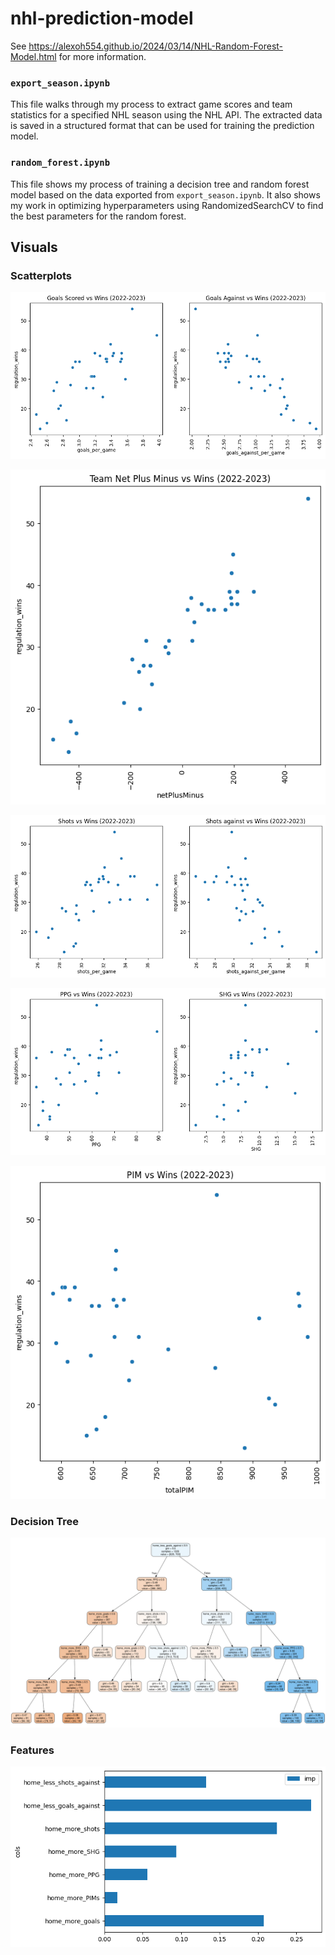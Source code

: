# nhl-prediction-model
See https://alexoh554.github.io/2024/03/14/NHL-Random-Forest-Model.html for more information.

### `export_season.ipynb`

This file walks through my process to extract game scores and team statistics for a specified NHL season using the NHL API. The extracted data is saved in a structured format that can be used for training the prediction model.

### `random_forest.ipynb`

This file shows my process of training a decision tree and random forest model based on the data exported from `export_season.ipynb`. It also shows my work in optimizing hyperparameters using RandomizedSearchCV to find the best parameters for the random forest. 

## Visuals
### Scatterplots
![goals-vs-wins](https://raw.githubusercontent.com/alexoh554/nhl-prediction-model/main/visuals/goals-wins-scatterplot.png)

![plus-minus-vs-wins](https://raw.githubusercontent.com/alexoh554/nhl-prediction-model/main/visuals/plusminus-wins-scatterplot.png)

![shots-vs-wins](https://raw.githubusercontent.com/alexoh554/nhl-prediction-model/main/visuals/shots-wins-scatterplot.png)

![ppg-vs-wins](https://raw.githubusercontent.com/alexoh554/nhl-prediction-model/main/visuals/special_teams_wins_scatterplot.png)

![pims-vs-wins](https://raw.githubusercontent.com/alexoh554/nhl-prediction-model/main/visuals/pim-wins-scatterplot.png)

### Decision Tree
![decision-tree](https://raw.githubusercontent.com/alexoh554/nhl-prediction-model/0201a4d397a075c9560cbcf7907f8ab47ae27111/visuals/boolean_decision_tree.svg)

### Features
![feature-importance](https://raw.githubusercontent.com/alexoh554/nhl-prediction-model/main/visuals/feature_importance.png)
